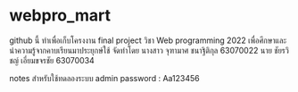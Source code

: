 # webpro_mart
github นี้ ทำเพื่อเก็บโครงงาน final project วิชา Web programming 2022
เพื่อศึกษาและนำความรู้จากคาบเรียนมาประยุกษ์ใช้
จัดทำโดย
นางสาว จุฑามาศ ชนาฐิติกุล 63070022
นาย ชัยรวิชญ์ เอี่ยมขจรชัย 63070034

notes
สำหรับใช้ทดลองระบบ
admin
password : Aa123456
